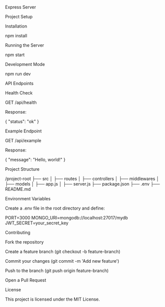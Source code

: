 Express Server

Project Setup

Installation

npm install

Running the Server

npm start

Development Mode

npm run dev

API Endpoints

Health Check

GET /api/health

Response:

{
  "status": "ok"
}

Example Endpoint

GET /api/example

Response:

{
  "message": "Hello, world!"
}

Project Structure

/project-root
├── src
│   ├── routes
│   ├── controllers
│   ├── middlewares
│   ├── models
│   ├── app.js
│   ├── server.js
├── package.json
├── .env
├── README.md

Environment Variables

Create a .env file in the root directory and define:

PORT=3000
MONGO_URI=mongodb://localhost:27017/mydb
JWT_SECRET=your_secret_key

Contributing

Fork the repository

Create a feature branch (git checkout -b feature-branch)

Commit your changes (git commit -m 'Add new feature')

Push to the branch (git push origin feature-branch)

Open a Pull Request

License

This project is licensed under the MIT License.

